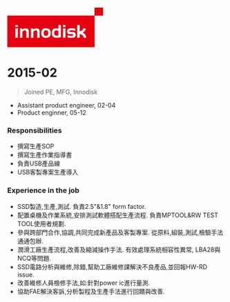 ![logo](./../img/innodisk_logo.png)
# 2015-02 
> Joined PE, MFG, Innodisk  

- Assistant product engineer, 02-04  
- Product enginner, 05-12
### Responsibilities
- 撰寫生產SOP
- 撰寫生產作業指導書
- 負責USB產品線
- USB客製專案生產導入
### Experience in the job
- SSD製造,生產,測試. 負責2.5"&1.8" form factor.
- 配置桌機及作業系統,安排測試軟體搭配生產流程. 負責MPTOOL&RW TEST TOOL使用者規劃.
- 參與跨部門合作,協調,共同完成新產品及客製專案. 從原料,組裝,測試,檢驗手法通通包辦.
- 潤滑工廠生產流程,改善及縮減操作手法. 有效處理系統相容性異常, LBA28與NCQ等問題.
- SSD電路分析與維修,除錯,幫助工廠維修課解決不良產品,並回報HW-RD issue.
- 改善維修人員檢修手法,如:針對power ic進行量測.
- 協助FAE解決客訴,分析製程及生產手法進行回饋與改善.
